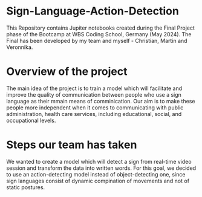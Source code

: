 # Sign-Language-Action-Detection
This Repository contains Jupiter notebooks created during the Final Project phase of the Bootcamp at WBS Coding School, Germany (May 2024).
The Final has been developed by my team and myself - Christian, Martin and Veronnika.

# Overview of the project
The main idea of the project is to train a model which will facilitate and improve the quality of communication between people who use a sign language as their mmain means of comminication.
Our aim is to make these people more independent when it comes to communicating with public administration, health care services, including educational, social, and occupational levels.

# Steps our team has taken
We wanted to create a model which will detect a sign from real-time video session and transform the data into written words. For this goal, we decided to use an action-detecting model instead of object-detecting one, since sign languages consist of dynamic compination of movements and not of static postures.

